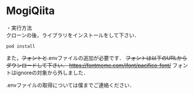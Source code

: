 # MogiQiita

・実行方法  
クローンの後，ライブラリをインストールをして下さい．
``` 
pod install 
```

また，~~フォントと~~.envファイルの追加が必要です．
~~フォントは以下のURLからダウンロードして下さい．
https://fontmeme.com/jfont/pacifico-font/~~
フォントはignoreの対象から外しました．

.envファイルの取得については僕までご連絡ください．
